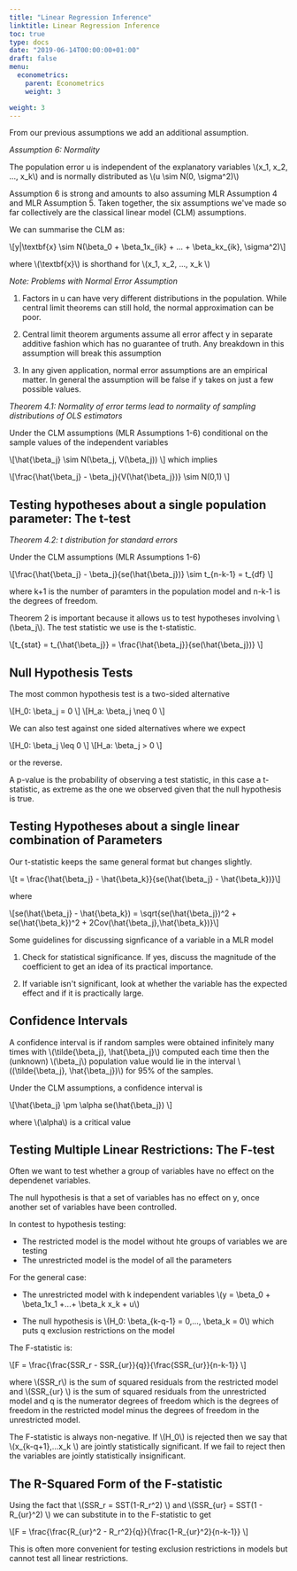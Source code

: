 ```yaml
---
title: "Linear Regression Inference"
linktitle: Linear Regression Inference
toc: true
type: docs 
date: "2019-06-14T00:00:00+01:00"
draft: false 
menu:
  econometrics:
    parent: Econometrics
    weight: 3

weight: 3
---
```


From our previous assumptions we add an additional assumption. 

*Assumption 6: Normality*

The population error u is independent of the explanatory variables \\(x_1, x_2, ..., x_k\\) and is normally distributed as \\(u \sim N(0, \sigma^2)\\)

Assumption 6 is strong and amounts to also assuming MLR Assumption 4 and MLR Assumption 5. Taken together, the six assumptions we've made so far collectively are the classical linear model (CLM) assumptions. 

We can summarise the CLM as: 

\\[y|\textbf{x} \sim N(\beta_0 + \beta_1x\_{ik} + ... + \beta_kx\_{ik}, \sigma^2)\\]

where \\(\textbf{x}\\) is shorthand for \\(x_1, x_2, ..., x_k \\)

*Note: Problems with Normal Error Assumption* 

1. Factors in u can have very different distributions in the population. While central limit theorems can still hold, the normal approximation can be poor. 

2. Central limit theorem arguments assume all error affect y in separate additive fashion which has no guarantee of truth. Any breakdown in this assumption will break this assumption 

3. In any given application, normal error assumptions are an empirical matter. In general the assumption will be false if y takes on just a few possible values. 

*Theorem 4.1: Normality of error terms lead to normality of sampling distributions of OLS estimators*

Under the CLM assumptions (MLR Assumptions 1-6) conditional on the sample values of the independent variables 

\\[\hat{\beta_j} \sim N(\beta_j, V(\beta_j)) \\] which implies 

\\[\frac{\hat{\beta_j} - \beta_j}{V(\hat{\beta_j})} \sim N(0,1) \\]

## Testing hypotheses about a single population parameter: The t-test

*Theorem 4.2: t distribution for standard errors* 

Under the CLM assumptions (MLR Assumptions 1-6)

\\[\frac{\hat{\beta_j} - \beta_j}{se(\hat{\beta_j})} \sim t\_{n-k-1} = t\_{df} \\]

where k+1 is the number of paramters in the population model and n-k-1 is the degrees of freedom.

Theorem 2 is important because it allows us to test hypotheses involving \\(\beta_j\\). The test statistic we use is the t-statistic. 

\\[t\_{stat} = t_{\hat{\beta_j}} = \frac{\hat{\beta_j}}{se(\hat{\beta_j})} \\]

## Null Hypothesis Tests

The most common hypothesis test is a two-sided alternative 

\\[H_0: \beta_j = 0 \\]
\\[H_a: \beta_j \neq 0 \\]

We can also test against one sided alternatives where we expect 

\\[H_0: \beta_j \leq 0 \\]
\\[H_a: \beta_j > 0 \\]

or the reverse. 

A p-value is the probability of observing a test statistic, in this case a t-statistic, as extreme as the one we observed given that the null hypothesis is true. 

## Testing Hypotheses about a single linear combination of Parameters 

Our t-statistic keeps the same general format but changes slightly. 

\\[t = \frac{\hat{\beta_j} - \hat{\beta_k}}{se(\hat{\beta_j} - \hat{\beta_k})}\\]

where

\\[se(\hat{\beta_j} - \hat{\beta_k}) = \sqrt{se(\hat{\beta_j})^2 + se(\hat{\beta_k})^2 + 2Cov(\hat{\beta_j},\hat{\beta_k})}\\]

Some guidelines for discussing signficance of a variable in a MLR model 

1. Check for statistical significance. If yes, discuss the magnitude of the coefficient to get an idea of its practical importance. 

2. If variable isn't significant, look at whether the variable has the expected effect and if it is practically large. 

## Confidence Intervals 

A confidence interval is if random samples were obtained infinitely many times with \\(\tilde{\beta_j}, \hat{\beta_j}\\) computed each time then the (unknown) \\(\beta_j\\) population value would lie in the interval \\((\tilde{\beta_j}, \hat{\beta_j})\\) for 95% of the samples. 

Under the CLM assumptions, a confidence interval is 

\\[\hat{\beta_j} \pm \alpha se(\hat{\beta_j}) \\]

where \\(\alpha\\) is a critical value

## Testing Multiple Linear Restrictions: The F-test 

Often we want to test whether a group of variables have no effect on the dependenet variables. 

The null hypothesis is that a set of variables has no effect on y, once another set of variables have been controlled. 

In contest to hypothesis testing:

 - The restricted model is the model without hte groups of variables we are testing 
 - The unrestricted model is the model of all the parameters

For the general case: 

 - The unrestricted model with k independent variables \\(y = \beta_0 + \beta_1x_1 +...+ \beta_k x_k + u\\)

 - The null hypothesis is \\(H_0: \beta\_{k-q-1} = 0,..., \beta_k = 0\\) which puts q exclusion restrictions on the model 

The F-statistic is: 

\\[F = \frac{\frac{SSR_r - SSR\_{ur}}{q}}{\frac{SSR\_{ur}}{n-k-1}} \\]

where \\(SSR_r\\) is the sum of squared residuals from the restricted model and \\(SSR\_{ur} \\) is the sum of squared residuals from the unrestricted model and q is the numerator degrees of freedom which is the degrees of freedom in the restricted model minus the degrees of freedom in the unrestricted model. 

The F-statistic is always non-negative. If \\(H_0\\) is rejected then we say that \\(x\_{k-q+1},...x_k \\) are jointly statistically significant. If we fail to reject then the variables are jointly statistically insignificant. 

## The R-Squared Form of the F-statistic

Using the fact that \\(SSR_r = SST(1-R_r^2) \\) and \\(SSR\_{ur} = SST(1 - R\_{ur}^2) \\) we can substitute in to the F-statistic to get 

\\[F = \frac{\frac{R\_{ur}^2 - R_r^2}{q}}{\frac{1-R\_{ur}^2}{n-k-1}} \\]

This is often more convenient for testing exclusion restrictions in models but cannot test all linear restrictions. 



